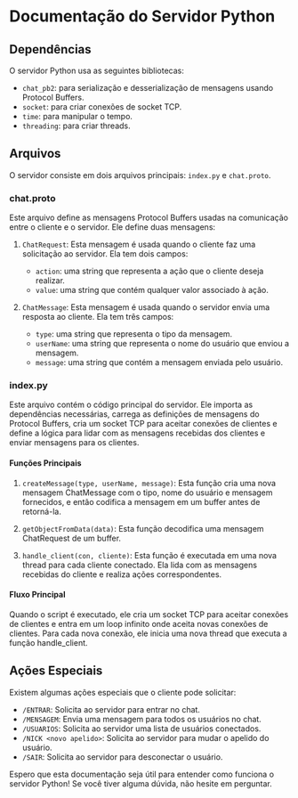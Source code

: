 # Documentação do Servidor Python

## Dependências
O servidor Python usa as seguintes bibliotecas:
- `chat_pb2`: para serialização e desserialização de mensagens usando Protocol Buffers.
- `socket`: para criar conexões de socket TCP.
- `time`: para manipular o tempo.
- `threading`: para criar threads.

## Arquivos
O servidor consiste em dois arquivos principais: `index.py` e `chat.proto`.

### chat.proto
Este arquivo define as mensagens Protocol Buffers usadas na comunicação entre o cliente e o servidor. Ele define duas mensagens:

1. `ChatRequest`: Esta mensagem é usada quando o cliente faz uma solicitação ao servidor. Ela tem dois campos:
    - `action`: uma string que representa a ação que o cliente deseja realizar.
    - `value`: uma string que contém qualquer valor associado à ação.

2. `ChatMessage`: Esta mensagem é usada quando o servidor envia uma resposta ao cliente. Ela tem três campos:
    - `type`: uma string que representa o tipo da mensagem.
    - `userName`: uma string que representa o nome do usuário que enviou a mensagem.
    - `message`: uma string que contém a mensagem enviada pelo usuário.

### index.py
Este arquivo contém o código principal do servidor. Ele importa as dependências necessárias, carrega as definições de mensagens do Protocol Buffers, cria um socket TCP para aceitar conexões de clientes e define a lógica para lidar com as mensagens recebidas dos clientes e enviar mensagens para os clientes.

#### Funções Principais
1. `createMessage(type, userName, message)`: Esta função cria uma nova mensagem ChatMessage com o tipo, nome do usuário e mensagem fornecidos, e então codifica a mensagem em um buffer antes de retorná-la.

2. `getObjectFromData(data)`: Esta função decodifica uma mensagem ChatRequest de um buffer.

3. `handle_client(con, cliente)`: Esta função é executada em uma nova thread para cada cliente conectado. Ela lida com as mensagens recebidas do cliente e realiza ações correspondentes.

#### Fluxo Principal
Quando o script é executado, ele cria um socket TCP para aceitar conexões de clientes e entra em um loop infinito onde aceita novas conexões de clientes. Para cada nova conexão, ele inicia uma nova thread que executa a função handle_client.

## Ações Especiais
Existem algumas ações especiais que o cliente pode solicitar:
- `/ENTRAR`: Solicita ao servidor para entrar no chat.
- `/MENSAGEM`: Envia uma mensagem para todos os usuários no chat.
- `/USUARIOS`: Solicita ao servidor uma lista de usuários conectados.
- `/NICK <novo apelido>`: Solicita ao servidor para mudar o apelido do usuário.
- `/SAIR`: Solicita ao servidor para desconectar o usuário.

Espero que esta documentação seja útil para entender como funciona o servidor Python! Se você tiver alguma dúvida, não hesite em perguntar.